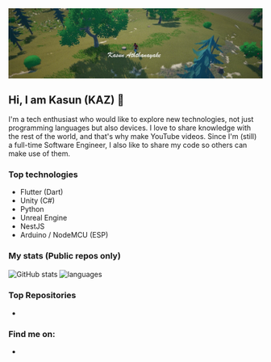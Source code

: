 <img align="center" src="./res/cover.jpg"/>

## Hi, I am Kasun (KAZ) 👋

I'm a tech enthusiast who would like to explore new technologies, not just programming languages but also devices.
I love to share knowledge with the rest of the world, and that's why make YouTube videos.
Since I'm (still) a full-time Software Engineer, I also like to share my code so others can make use of them.

### Top technologies

* Flutter (Dart)
* Unity (C#)
* Python
* Unreal Engine
* NestJS
* Arduino / NodeMCU (ESP)

### My stats (Public repos only)

<img align="center" src="https://github-readme-stats.vercel.app/api?username=kasun-a&show_icons=true&include_all_commits=false&theme=dracula" alt="GitHub stats" />

<img align="center" src="https://github-readme-stats.vercel.app/api/top-langs/?username=kasun-a&&exclude_repo=kasun-a&layout=compact&theme=dracula" alt="languages"/>


### Top Repositories

* 


### Find me on:

* 
